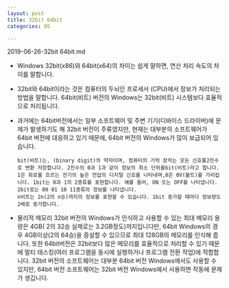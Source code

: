 ```yaml
---
layout: post
title: 32bit 64bit
categories: OS

---
```

2019-06-26-32bit 64bit.md


* Windows 32bit(x86)와 64bit(x64)의 차이는 쉽게 말하면, 연산 처리 속도의 차이를 말합니다. 
* 32bit와 64bit이라는 것은 컴퓨터의 두뇌인 프로세서 (CPU)에서 정보가 처리되는 방법을 말합니다. 64bit(비트) 버전의 Windows는 32bit(비트) 시스템보다 효율적으로 처리됩니다.
* 과거에는 64bit버전에서는 일부 소프트웨어 및 주변 기기(디바이스 드라이버)에 문제가 발생하기도 해 32bit 버전이 주류였지만, 현재는 대부분의 소프트웨어가 64bit 버전에 대응하고 있기 때문에, 64bit 버전의 Windows가 많이 보급되어 있습니다. 


      bit(비트)는, (binary digit)의 약자이며, 컴퓨터의 기억 장치는 모든 신호를2진수로 변환 저장합니다. 2진수의 0과 1과 같이 정보의 최소 단위를bit(비트)라고 합니다.
      1은 회로를 흐르는 전기의 높은 전압의 디지털 신호를 나타내며,0은 0V(볼트)를 가리킵니다. 1bit는 0과 1의 2종류를 표현합니다. 예를 들어, ON 또는 OFF를 나타냅니다. 2bit로는 00 01 10 11종류의 정보를 나타냅니다.
      n비트는 2n(2의 n승)까지의 정보를 표현할 수 있습니다. 1bit 증가할 때마다 정보량도 2배로 증가합니다.


* 물리적 메모리
32bit 버전의 Windows가 인식하고 사용할 수 있는 최대 메모리 용량은 4GB( 2의 32승 실제로는 3.2GB정도)까지입니다만, 64bit Windows의 경우 4GB이상(2의 64승)을 증설할 수 있으므로 최대 128GB의 메모리를 인식해 줍니다.
또한 64bit버전은 32bit보다 많은 메모리를 효율적으로 처리할 수 있기 때문에 멀티 태스킹(여러 프로그램을 동시에 실행하거나 프로그램 전환 작업)에 적합합니다. 32bit 버전의 소프트웨어는 대부분 64bit 버전 Windows에서도 사용할 수 있지만, 64bit 버전 소프트웨어는 32bit 버전 Windows에서 사용하면 작동에 문제가 생깁니다.
